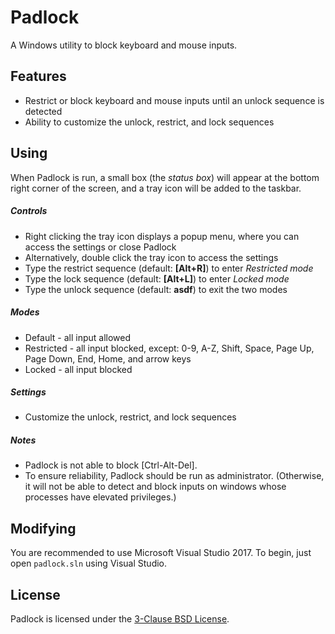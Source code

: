 # Padlock
A Windows utility to block keyboard and mouse inputs.

## Features
- Restrict or block keyboard and mouse inputs until an unlock sequence is detected
- Ability to customize the unlock, restrict, and lock sequences

## Using
When Padlock is run, a small box (the *status box*) will appear at the bottom right corner of the screen,
and a tray icon will be added to the taskbar.

##### Controls
- Right clicking the tray icon displays a popup menu, where you can access the settings or close Padlock
- Alternatively, double click the tray icon to access the settings
- Type the restrict sequence (default: **[Alt+R]**) to enter *Restricted mode*
- Type the lock sequence (default: **[Alt+L]**) to enter *Locked mode*
- Type the unlock sequence (default: **asdf**) to exit the two modes

##### Modes
- Default - all input allowed
- Restricted - all input blocked, except: 0-9, A-Z, Shift, Space, Page Up, Page Down, End, Home, and arrow keys
- Locked - all input blocked

##### Settings
- Customize the unlock, restrict, and lock sequences

##### Notes
- Padlock is not able to block [Ctrl-Alt-Del].
- To ensure reliability, Padlock should be run as administrator. (Otherwise, it will not be able to detect and block inputs on windows whose processes have elevated privileges.)

## Modifying
You are recommended to use Microsoft Visual Studio 2017.
To begin, just open ```padlock.sln``` using Visual Studio.

## License
Padlock is licensed under the [3-Clause BSD License](https://opensource.org/licenses/BSD-3-Clause).